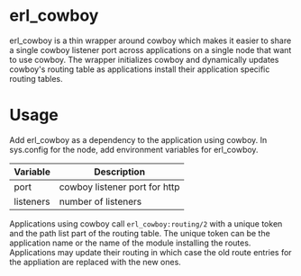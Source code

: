 # erl_cowboy
erl_cowboy is a thin wrapper around cowboy which makes it easier
to share a single cowboy listener port across applications on a
single node that want to use cowboy. The wrapper initializes cowboy
and dynamically updates cowboy's routing table as applications
install their application specific routing tables.

# Usage
Add erl_cowboy as a dependency to the application using cowboy. In
sys.config for the node, add environment variables for erl_cowboy.

Variable | Description
-------- | -----------
port | cowboy listener port for http
listeners | number of listeners

Applications using cowboy call `erl_cowboy:routing/2` with a unique
token and the path list part of the routing table. The unique token
can be the application name or the name of the module installing
the routes. Applications may update their routing in which case the
old route entries for the appliation are replaced with the new ones.
